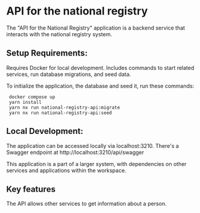 # API for the national registry
The "API for the National Registry" application is a backend service that interacts with the national registry system. 

## Setup Requirements:

Requires Docker for local development.
Includes commands to start related services, run database migrations, and seed data.

To initialize the application, the database and seed it, run these commands:

``` 
 docker compose up
 yarn install
 yarn nx run national-registry-api:migrate
 yarn nx run national-registry-api:seed
```

## Local Development:
The application can be accessed locally via localhost:3210. There's a Swagger endpoint at http://localhost:3210/api/swagger


This application is a part of a larger system, with dependencies on other services and applications within the workspace.

## Key features

The API allows other services to get information about a person.